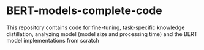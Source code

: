 # BERT-models-complete-code
This repository contains code for fine-tuning, task-specific knowledge distillation, analyzing model (model size and processing time) and the BERT model implementations from scratch

